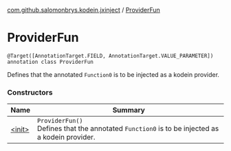 [com.github.salomonbrys.kodein.jxinject](../index.md) / [ProviderFun](.)

# ProviderFun

`@Target([AnnotationTarget.FIELD, AnnotationTarget.VALUE_PARAMETER]) annotation class ProviderFun`

Defines that the annotated `Function0` is to be injected as a kodein provider.

### Constructors

| Name | Summary |
|---|---|
| [&lt;init&gt;](-init-.md) | `ProviderFun()`<br>Defines that the annotated `Function0` is to be injected as a kodein provider. |

